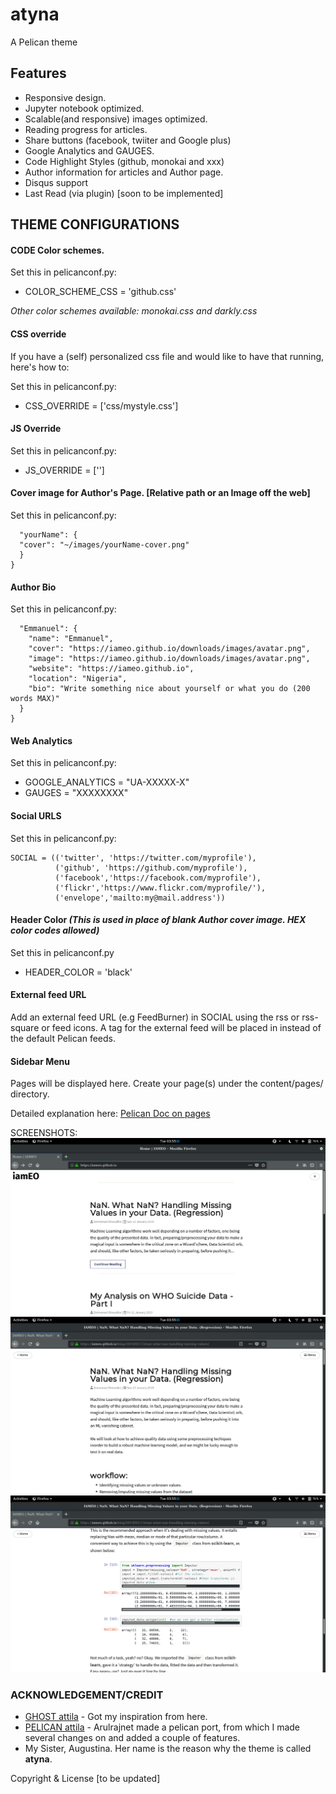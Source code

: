 # atyna
A Pelican theme

## Features
- Responsive design.
- Jupyter notebook optimized.
- Scalable(and responsive) images optimized.
- Reading progress for articles.
- Share buttons (facebook, twiiter and Google plus)
- Google Analytics and GAUGES.
- Code Highlight Styles (github, monokai and xxx)
- Author information for articles and Author page.
- Disqus support 
- Last Read (via plugin) [soon to be implemented]


## THEME CONFIGURATIONS

#### CODE Color schemes.

Set this in pelicanconf.py:
* COLOR_SCHEME_CSS = 'github.css' 

*Other color schemes available: monokai.css and darkly.css*

#### CSS override
If you have a (self) personalized css file and would like to have that running, here's how to:

Set this in pelicanconf.py:
* CSS_OVERRIDE = ['css/mystyle.css']

#### JS Override
Set this in pelicanconf.py:
* JS_OVERRIDE = ['']

#### Cover image for Author's Page. [Relative path or an Image off the web]
Set this in pelicanconf.py:

``` AUTHORS_BIO = {
  "yourName": {
  "cover": "~/images/yourName-cover.png"
  }
}
```

#### Author Bio
Set this in pelicanconf.py:

```AUTHORS_BIO = {
  "Emmanuel": {
    "name": "Emmanuel",
    "cover": "https://iameo.github.io/downloads/images/avatar.png",
    "image": "https://iameo.github.io/downloads/images/avatar.png",
    "website": "https://iameo.github.io",
    "location": "Nigeria",
    "bio": "Write something nice about yourself or what you do (200 words MAX)"
  }
}
```

#### Web Analytics
Set this in pelicanconf.py:

* GOOGLE_ANALYTICS = "UA-XXXXX-X"
* GAUGES = "XXXXXXXX"

#### Social URLS
Set this in pelicanconf.py:
```
SOCIAL = (('twitter', 'https://twitter.com/myprofile'),
          ('github', 'https://github.com/myprofile'),
          ('facebook','https://facebook.com/myprofile'),
          ('flickr','https://www.flickr.com/myprofile/'),
          ('envelope','mailto:my@mail.address'))
```

#### Header Color *(This is used in place of blank Author cover image. HEX color codes allowed)*
Set this in pelicanconf.py

* HEADER_COLOR = 'black'


#### External feed URL

Add an external feed URL (e.g FeedBurner) in SOCIAL using the rss or rss-square or feed icons. A <link> tag for the external feed will be placed in <head> instead of the default Pelican feeds.


#### Sidebar Menu
Pages will be displayed here. Create your page(s) under the content/pages/ directory.

Detailed explanation here: [Pelican Doc on pages](https://docs.getpelican.com/en/3.6.3/content.html)


SCREENSHOTS:
![atyna home](https://github.com/iameo/atyna/blob/master/static/images/atyna-home-1.png)
![atyna article 1](https://github.com/iameo/atyna/blob/master/static/images/atyna-article-1.png)
![atyna article 2](https://github.com/iameo/atyna/blob/master/static/images/atyna-article-2.png)


### ACKNOWLEDGEMENT/CREDIT
- [GHOST attila](https://attila.zutrinken.com/) - Got my inspiration from here.
- [PELICAN attila](https://github.com/arulrajnet/attila-demo) - Arulrajnet made a pelican port, from which I made several changes on and added a couple of features.
- My Sister, Augustina. Her name is the reason why the theme is called __atyna__.


Copyright & License
[to be updated]


